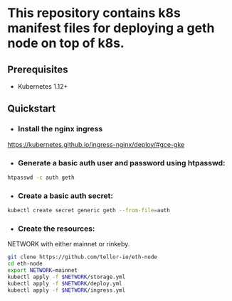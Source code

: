 # This repository contains k8s manifest files for deploying a geth node on top of k8s.

## Prerequisites
- Kubernetes 1.12+

## Quickstart

 - ### Install the nginx ingress
https://kubernetes.github.io/ingress-nginx/deploy/#gce-gke
 - ### Generate a basic auth user and password using htpasswd:
```bash
htpasswd -c auth geth
```

 - ### Create a basic auth secret:
```bash
kubectl create secret generic geth --from-file=auth
```


 - ### Create the resources:
NETWORK with either mainnet or rinkeby.
```bash
git clone https://github.com/tellor-io/eth-node
cd eth-node
export NETWORK=mainnet
kubectl apply -f $NETWORK/storage.yml
kubectl apply -f $NETWORK/deploy.yml
kubectl apply -f $NETWORK/ingress.yml
```
